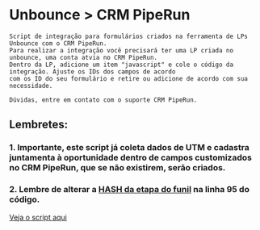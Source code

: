 # Unbounce > CRM PipeRun
```
Script de integração para formulários criados na ferramenta de LPs Unbounce com o CRM PipeRun.
Para realizar a integração você precisará ter uma LP criada no unbounce, uma conta atvia no CRM PipeRun.
Dentro da LP, adicione um item "javascript" e cole o código da integração. Ajuste os IDs dos campos de acordo 
com os ID do seu formulário e retire ou adicione de acordo com sua necessidade.

Dúvidas, entre em contato com o suporte CRM PipeRun.

```

## Lembretes:

### 1. Importante, este script já coleta dados de UTM e cadastra juntamenta à oportunidade dentro de campos customizados no CRM PipeRun, que se não existirem, serão criados.

### 2. Lembre de alterar a [HASH da etapa do funil](https://app.pipe.run/v2/settings/pipelines) na linha 95 do código.

[Veja o script aqui](https://github.com/dinhogehm/unbounce-piperun/blob/main/script-integration.js)
